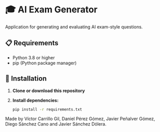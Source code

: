# 🎓 AI Exam Generator
Application for generating and evaluating AI exam-style questions.

## 📋 Requirements

- Python 3.8 or higher
- pip (Python package manager)

## 🚀 Installation

1. **Clone or download this repository**

2. **Install dependencies:**
   ```bash
   pip install -r requirements.txt

Made by Víctor Carrillo Gil, Daniel Pérez Gómez, Javier Peñalver Gómez, Diego Sánchez Cano and Javier Sánchez Dólera.
